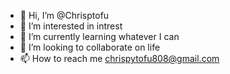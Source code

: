 - 👋 Hi, I’m @Chrisptofu
- 👀 I’m interested in intrest
- 🌱 I’m currently learning whatever I can
- 💞️ I’m looking to collaborate on life
- 📫 How to reach me chrispytofu808@gmail.com


